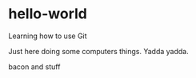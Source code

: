 # hello-world
Learning how to use Git

Just here doing some computers things. Yadda yadda. 

bacon and stuff
